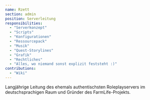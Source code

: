 ```yaml
---
name: Rzett
section: admin
position: Serverleitung
responsibilities:
  - "Serverkonzept"
  - "Scripts"
  - "Konfigurationen"
  - "Ressourcepack"
  - "Musik"
  - "Quest-Storylines"
  - "Grafik"
  - "Rechtliches"
  - "Alles, wo niemand sonst explizit feststeht :)"
contributions:
  - "Wiki"
---
```

Langjährige Leitung des ehemals authentischsten Roleplayservers im deutschsprachigen Raum und Gründer des FarmLife-Projekts.
